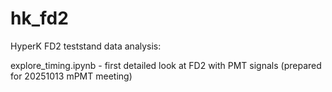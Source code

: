 # hk_fd2
HyperK FD2 teststand data analysis:

explore_timing.ipynb - first detailed look at FD2 with PMT signals (prepared for 20251013 mPMT meeting)

